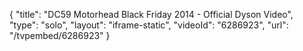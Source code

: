 {
    "title": "DC59 Motorhead Black Friday 2014 - Official Dyson Video",
    "type": "solo",
    "layout": "iframe-static",
    "videoId": "6286923",
    "url": "\/tvpembed\/6286923"
}